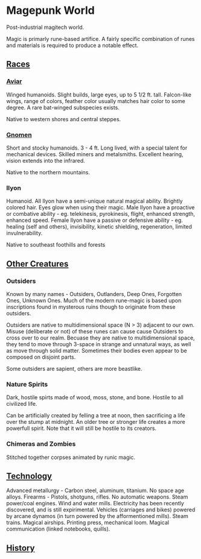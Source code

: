 # Magepunk World

Post-industrial magitech world.

Magic is primarly rune-based artifice. A fairly specific combination of runes and materials is required to produce a notable effect.

## [Races](./world/races)

### [Aviar](./world/races/aviar)

Winged humanoids. Slight builds, large eyes, up to 5 1/2 ft. tall.
Falcon-like wings, range of colors, feather color usually matches hair color to some degree.
A rare bat-winged subspecies exists.

Native to western shores and central steppes.

### [Gnomen](./world/races/gnomen)

Short and stocky humanoids. 3 - 4 ft. Long lived, with a special talent for mechanical devices.
Skilled miners and metalsmiths. Excellent hearing, vision extends into the infrared.

Native to the northern mountains.

### Ilyon

Humanoid. All Ilyon have a semi-unique natural magical ability. Brightly colored hair. Eyes glow when using their magic.
Male Ilyon have a proactive or combative ability - eg. telekinesis, pyrokinesis, flight, enhanced strength, enhanced speed.
Female Ilyon have a passive or defensive ability - eg. healing (self and others), invisibility, kinetic shielding, regeneration, limited invulnerability.

Native to southeast foothills and forests

## [Other Creatures](./world/creatures)

### Outsiders

Known by many names - Outsiders, Outlanders, Deep Ones, Forgotten Ones, Unknown Ones. 
Much of the modern rune-magic is based upon inscriptions found in mysterous ruins though to originate from these outsiders.

Outsiders are native to multidimensional space (N > 3) adjacent to our own.
Misuse (deliberate or not) of these runes can cause cause Outsiders to cross over to our realm.
Becuase they are native to multidimensional space, they tend to move through 3-space in strange and unnatural ways, as well as move through solid matter.
Sometimes their bodies even appear to be composed on disjoint parts.

Some outsiders are sapient, others are more beastlike.

### Nature Spirits

Dark, hostile spirts made of wood, moss, stone, and bone. Hostile to all civilized life.

Can be artificially created by felling a tree at noon, then sacrificing a life over the stump at midnight. 
An older tree or stronger life creates a more powerfull spirit. Note that it will still be hostile to its creators.

### Chimeras and Zombies

Stitched together corpses animated by runic magic.

## [Technology](./world/technology)

Advanced metallurgy - Carbon steel, aluminum, titanium. No space age alloys.
Firearms - Pistols, shotguns, rifles. No automatic weapons.
Steam power/coal engines. Wind and water mills.
Electricity has been recently discovered, and is still expirimental.
Vehicles (carriages and bikes) powered by arcane dynamos (in turn powered by the afformentioned mills).
Steam trains.
Magical airships.
Printing press, mechanical loom.
Magical communication (linked notebooks, quills).

## [History](./world/history)